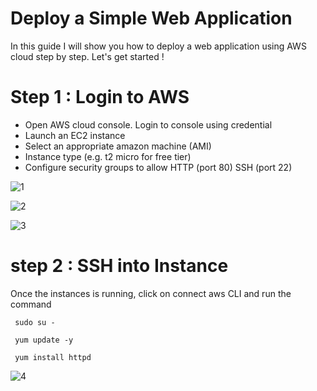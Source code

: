 # Deploy a Simple Web Application

In this guide I will show you how to deploy a web  application using AWS cloud step by step. Let's get started !

# Step 1 : Login to AWS 

- Open AWS cloud console. Login to console using credential
- Launch an EC2 instance
- Select an appropriate amazon machine (AMI)
- Instance type (e.g. t2 micro for free tier)
- Configure security groups to allow HTTP (port 80) SSH (port 22)
  
![1](https://github.com/user-attachments/assets/246906fd-a91c-47b6-9a9a-532b83144b65)

![2](https://github.com/user-attachments/assets/819d73a6-0377-4293-804e-a47991bdce3b)

![3](https://github.com/user-attachments/assets/5a5361b0-bb76-4099-8ca4-ac5e710e1057)

# step 2 : SSH into Instance

Once the instances is running, click on connect aws CLI and run the command
``` git
 sudo su -
```
``` git
 yum update -y
```
``` git
 yum install httpd
```

![4](https://github.com/user-attachments/assets/ded460db-c244-4461-9c5b-5044b96c879d)
